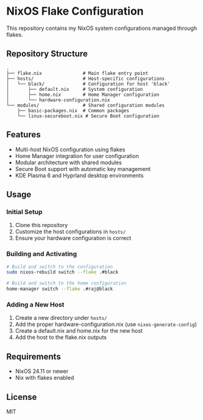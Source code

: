 # NixOS Flake Configuration

This repository contains my NixOS system configurations managed through flakes.

## Repository Structure

```
.
├── flake.nix               # Main flake entry point
├── hosts/                  # Host-specific configurations
│   └── black/              # Configuration for host 'black'
│       ├── default.nix     # System configuration
│       ├── home.nix        # Home Manager configuration
│       └── hardware-configuration.nix
└── modules/                # Shared configuration modules
    ├── basic-packages.nix  # Common packages
    └── linux-secureboot.nix # Secure Boot configuration
```

## Features

- Multi-host NixOS configuration using flakes
- Home Manager integration for user configuration
- Modular architecture with shared modules
- Secure Boot support with automatic key management
- KDE Plasma 6 and Hyprland desktop environments

## Usage

### Initial Setup

1. Clone this repository
2. Customize the host configurations in `hosts/`
3. Ensure your hardware configuration is correct

### Building and Activating

```bash
# Build and switch to the configuration
sudo nixos-rebuild switch --flake .#black

# Build and switch to the home configuration
home-manager switch --flake .#raj@black
```

### Adding a New Host

1. Create a new directory under `hosts/`
2. Add the proper hardware-configuration.nix (use `nixos-generate-config`)
3. Create a default.nix and home.nix for the new host
4. Add the host to the flake.nix outputs

## Requirements

- NixOS 24.11 or newer
- Nix with flakes enabled

## License

MIT
